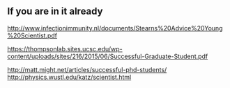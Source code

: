 


## If you are in it already

http://www.infectionimmunity.nl/documents/Stearns%20Advice%20Young%20Scientist.pdf

https://thompsonlab.sites.ucsc.edu/wp-content/uploads/sites/216/2015/06/Successful-Graduate-Student.pdf

http://matt.might.net/articles/successful-phd-students/
http://physics.wustl.edu/katz/scientist.html